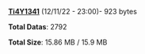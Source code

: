[**Ti4Y1341**](/data/Ti4Y1341.txt) (12/11/22 - 23:00)- 923 bytes

**Total Datas**: 2792

**Total Size**: 15.86 MB / 15.9 MB